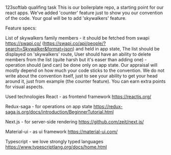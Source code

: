 123softlab qualifing task
This is our boilerplate repo, a starting point for our react apps. We've added 'counter' feature just to show you our convention of the code. Your goal will be to add 'skywalkers' feature.

Feature specs:

List of skywalkers family members - it should be fetched from swapi https://swapi.co/ (https://swapi.co/api/people/?search=Skywalker&format=json) and held in app state,
The list should be displayed on 'skywalkers' route,
User should have an ability to delete members from the list (quite harsh but it's easer than adding one) - operation should (and can) be done only on app state.
Our appraisal will mostly depend on how much your code sticks to the convention. We do not write about the convention itself, just to see your ability to get your head around it, just from example (the counter feature). You can earn extra points for visual aspects.

Used technologies
React - as frontend framework https://reactjs.org/

Redux-saga - for operations on app state https://redux-saga.js.org/docs/introduction/BeginnerTutorial.html

Next.js - for server-side rendering https://github.com/zeit/next.js/

Material-ui - as ui framework https://material-ui.com/

Typescript - we love strongly typed languages https://www.typescriptlang.org/docs/home.html
